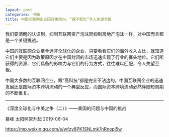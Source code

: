 ```yaml
---
layout: post
categories: 书摘
title: 中国互联网企业因政策而兴，“德不配位”令人失望至极
---
```


我们要清醒的认识到，抑制互联网资产泡沫同抑制房地产泡沫一样，对中国而言都是一个关键挑战。

中国的互联网企业至今远非全球化的企业，只要看看它们的海外收入占比，就知道它们主要是因为政策原因才在中国封闭的市场迅速实现了行业的寡头地位。它们所获得的资源、它们具备的影响力与它们的行为方式，往往难以匹配，令人失望至极。

中国大多数的互联网企业，跟“高科技”都是完全不沾边的。中国互联网企业的迅速发展还是国际资本跨境流动的一个典型反应，而国际资本跨境流动必然伴随短周期的不断重复。

---

《深度全球化与中美之争（二）》——美国的问题与中国的挑战

慕峰 太阳照常升起 2019-06-04

https://mp.weixin.qq.com/s/wfzy8PK1SNLmk7nRnepi5w
